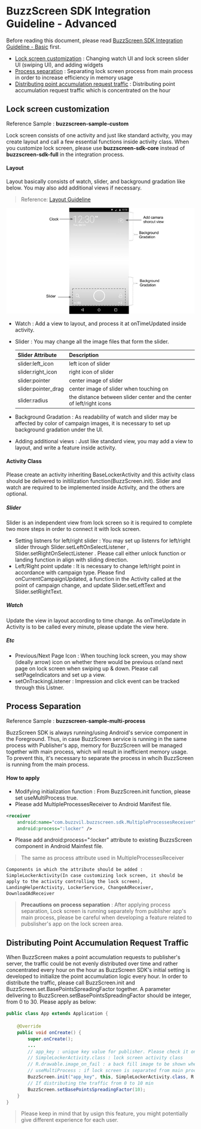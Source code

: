 # BuzzScreen SDK Integration Guideline - Advanced
Before reading this document, please read [BuzzScreen SDK Integration Guideline - Basic](README_EN.md) first.
- [Lock screen customization](#lock-screen-customization) : Changing watch UI and lock screen slider UI (swiping UI), and adding widgets
- [Process separation](#process-separation) : Separating lock screen process from main process in order to increase efficiency in memory usage
- [Distributing point accumulation request traffic](#distributing-point-accumulation-request-traffic) : Distributing point accumulation request traffic which is concentrated on the hour


## Lock screen customization
Reference Sample : **buzzscreen-sample-custom**

Lock screen consists of one activity and just like standard activity, you may create layout and call a few essential functions inside activity class. When you customize lock screen, please use **buzzscreen-sdk-core** instead of **buzzscreen-sdk-full** in the integration process.

#### Layout

Layout basically consists of watch, slider, and background gradation like below. You may also add additional views if necessary.  
> Reference: [Layout Guideline](https://drive.google.com/file/d/0BxlsmkGYXVSyYUhDREkxYTl6STg/view?usp=sharing)

![Layout](layout.jpg)

- Watch : Add a view to layout, and process it at onTimeUpdated inside activity.
- Slider : You may change all the image files that form the slider.

    |Slider Attribute|Description|
    |--------|--------|
    |slider:left_icon|left icon of slider|
    |slider:right_icon|right icon of slider|
    |slider:pointer|center image of slider|
    |slider:pointer_drag|center image of slider when touching on|
    |slider:radius|the distance between slider center and the center of left/right icons|

- Background Gradation : As readability of watch and slider may be affected by color of campaign images, it is necessary to set up background gradation under the UI.
- Adding additional views : Just like standard view, you may add a view to layout, and write a feature inside activity.

#### Activity Class
Please create an activity inheriting BaseLockerActivity and this activity class should be delivered to initilization function(BuzzScreen.init). Slider and watch are required to be implemented inside Activity, and the others are optional.

##### Slider
Slider is an independent view from lock screen so it is required to complete two more steps in order to connect it with lock screen.
- Setting listners for left/right slider : You may set up listenrs for left/right slider through Slider.setLeftOnSelectListener , Slider.setRightOnSelectListener . Please call either unlock function or landing function in align with sliding direction. 
- Left/Right point update : It is necessary to change left/right point in accordance with campaign type. Please find onCurrentCampaignUpdated, a function in the Activity called at the point of campaign change, and update Slider.setLeftText and Slider.setRightText.

##### Watch
Update the view in layout according to time change. As onTimeUpdate in Activity is to be called every minute, please update the view here.

##### Etc
- Previous/Next Page Icon : When touching lock screen, you may show (ideally arrow) icon on whether there would be previous or/and next page on lock screen when swiping up & down. Please call setPageIndicators and set up a view.
- setOnTrackingListener : Impression and click event can be tracked through this Listner.

## Process Separation
Reference Sample : **buzzscreen-sample-multi-process**

BuzzScreen SDK is always running/using Android's service component in the Foreground. Thus, in case BuzzScreen service is running in the same process with Publisher's app, memory for BuzzScreen will be managed together with main process, which will result in inefficient memory usage. To prevent this, it's necessary to separate the process in whcih BuzzScreen is running from the main process.

#### How to apply
- Modifying initialization function : From BuzzScreen.init function, please set useMultiProcess true.
- Please add MultipleProcessesReceiver to Android Manifest file.
```Xml
<receiver
    android:name="com.buzzvil.buzzscreen.sdk.MultipleProcessesReceiver"
    android:process=":locker" />
```

- Please add android:process=":locker" attribute to existing BuzzsScreen component in Android Mainfest file.
>The same as process attribute used in MultipleProcessesReceiver

    Components in which the attribute should be added : SimpleLockerActivity(In case customizing lock screen, it should be apply to the activity controlling the lock screen), LandingHelperActivity, LockerService, ChangeAdReceiver, DownloadAdReceiver


> **Precautions on process separation** : After applying process separation, Lock screen is running separately from publisher app's main process, please be careful when developing a feature related to pubslisher's app on the lock screen area.


## Distributing Point Accumulation Request Traffic
When BuzzScreen makes a point accumulation requests to publisher's server, the traffic could be not evenly distributed over time and rather concentrated every hour on the hour as BuzzScreen SDK's initial setting is developed to initialize the point accumulation logic every hour. In order to distribute the traffic, please call BuzzScreen.init and BuzzScreen.set.BasePointsSpreadingFactor together. 
A parameter delivering to BuzzScreen.setBasePointsSpreadingFactor should be integer, from 0 to 30. Please apply as below:
```Java
public class App extends Application {

    @Override
    public void onCreate() {
        super.onCreate();
        ...
        // app_key : unique key value for publisher. Please check it on the BuzzScreen admin page.
        // SimpleLockerActivity.class : lock screen activity class
        // R.drawable.image_on_fail : a back fill image to be shown when network error occurs or there is no campaign available.
        // useMultiProcess : if lock screen is separated from main process, it's true. if not, it's false.
        BuzzScreen.init("app_key", this, SimpleLockerActivity.class, R.drawable.image_on_fail, false);
        // If distributing the traffic from 0 to 10 min
        BuzzScreen.setBasePointsSpreadingFactor(10);
    }
}
```
> Please keep in mind that by usign this feature, you might potentially give different experience for each user.
